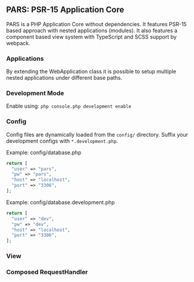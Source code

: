 ## PARS: PSR-15 Application Core

PARS is a PHP Application Core without dependencies. It features PSR-15 based approach with nested applications (modules).
It also features a component based view system with TypeScript and SCSS support by webpack.

### Applications

By extending the WebApplication class it is possible to setup multiple nested applications under different base paths.

### Development Mode

Enable using: `php console.php development enable`

### Config

Config files are dynamically loaded from the `config/` directory.
Suffix your development configs with `*.development.php`.

Example: config/database.php

```php
return [
  "user" => "pars",
  "pw" => "pars",
  "host" => "localhost",  
  "port" => "3306",
];
```

Example: config/database.development.php

```php
return [
  "user" => "dev",
  "pw" => "dev",
  "host" => "localhost",  
  "port" => "3306",
];
```


### View

### Composed RequestHandler

